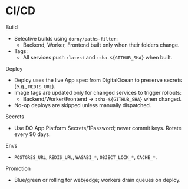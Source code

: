 # CI/CD

Build
- Selective builds using `dorny/paths-filter`:
  - Backend, Worker, Frontend built only when their folders change.
- Tags:
  - All services push `:latest` and `:sha-${GITHUB_SHA}` when built.

Deploy
- Deploy uses the live App spec from DigitalOcean to preserve secrets (e.g., `REDIS_URL`).
- Image tags are updated only for changed services to trigger rollouts:
  - Backend/Worker/Frontend → `:sha-${GITHUB_SHA}` when changed.
- No-op deploys are skipped unless manually dispatched.

Secrets
- Use DO App Platform Secrets/1Password; never commit keys. Rotate every 90 days.

Envs
- `POSTGRES_URL`, `REDIS_URL`, `WASABI_*`, `OBJECT_LOCK_*`, `CACHE_*`.

Promotion
- Blue/green or rolling for web/edge; workers drain queues on deploy.
